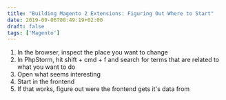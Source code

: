 ```yaml
---
title: "Building Magento 2 Extensions: Figuring Out Where to Start"
date: 2019-09-06T08:49:19+02:00
draft: false
tags: ['Magento']
---
```


1. In the browser, inspect the place you want to change
2. In PhpStorm, hit shift + cmd + f and search for terms that are related to what you want to do
3. Open what seems interesting
4. Start in the frontend
5. If that works, figure out were the frontend gets it's data from
